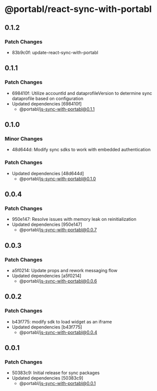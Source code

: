 # @portabl/react-sync-with-portabl

## 0.1.2

### Patch Changes

- 83b9c0f: update-react-sync-with-portabl

## 0.1.1

### Patch Changes

- 698410f: Utilize accountId and dataprofileVersion to determine sync dataprofile based on configuration
- Updated dependencies [698410f]
  - @portabl/js-sync-with-portabl@0.1.1

## 0.1.0

### Minor Changes

- 48d644d: Modify sync sdks to work with embedded authentication

### Patch Changes

- Updated dependencies [48d644d]
  - @portabl/js-sync-with-portabl@0.1.0

## 0.0.4

### Patch Changes

- 950e147: Resolve issues with memory leak on reinitialization
- Updated dependencies [950e147]
  - @portabl/js-sync-with-portabl@0.0.7

## 0.0.3

### Patch Changes

- a5f0214: Update props and rework messaging flow
- Updated dependencies [a5f0214]
  - @portabl/js-sync-with-portabl@0.0.6

## 0.0.2

### Patch Changes

- b43f775: modify sdk to load widget as an iframe
- Updated dependencies [b43f775]
  - @portabl/js-sync-with-portabl@0.0.4

## 0.0.1

### Patch Changes

- 50383c9: Initial release for sync packages
- Updated dependencies [50383c9]
  - @portabl/js-sync-with-portabl@0.0.1
